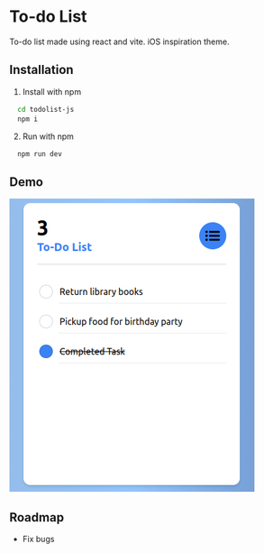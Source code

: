 # To-do List

To-do list made using react and vite. iOS inspiration theme.

## Installation

1. Install with npm

```bash
  cd todolist-js
  npm i
```

2. Run with npm

```bash
  npm run dev
```

## Demo

![Demonstration](public/img1.png)

## Roadmap

-   Fix bugs
